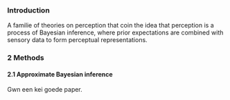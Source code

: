 ### Introduction
A familie of theories on perception that coin the idea that perception is a process of Bayesian inference, where prior expectations are combined with sensory data to form perceptual representations.
### 2 Methods
#### 2.1 Approximate Bayesian inference
Gwn een kei goede paper.